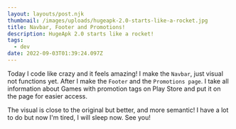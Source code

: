 ```yaml
---
layout: layouts/post.njk
thumbnail: /images/uploads/hugeapk-2.0-starts-like-a-rocket.jpg
title: Navbar, Footer and Promotions!
description: HugeApk 2.0 starts like a rocket!
tags:
  - dev
date: 2022-09-03T01:39:24.097Z
---
```

Today I code like crazy and it feels amazing! I make the `Navbar`, just visual not functions yet. After I make the `Footer` and the `Promotions page`. I take all information about Games with promotion tags on Play Store and put it on the page for easier access.

The visual is close to the original but better, and more semantic! I have a lot to do but now I'm tired, I will sleep now. See you!